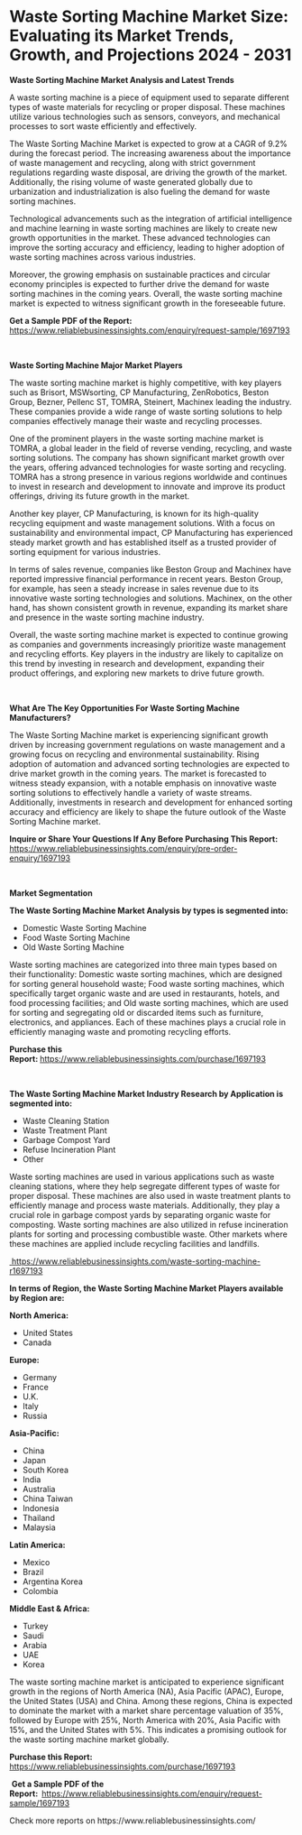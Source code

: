 <p><h1>Waste Sorting Machine Market Size: Evaluating its Market Trends, Growth, and Projections 2024 - 2031</h1></p><p><strong>Waste Sorting Machine Market Analysis and Latest Trends</strong></p>
<p><p>A waste sorting machine is a piece of equipment used to separate different types of waste materials for recycling or proper disposal. These machines utilize various technologies such as sensors, conveyors, and mechanical processes to sort waste efficiently and effectively.</p><p>The Waste Sorting Machine Market is expected to grow at a CAGR of 9.2% during the forecast period. The increasing awareness about the importance of waste management and recycling, along with strict government regulations regarding waste disposal, are driving the growth of the market. Additionally, the rising volume of waste generated globally due to urbanization and industrialization is also fueling the demand for waste sorting machines.</p><p>Technological advancements such as the integration of artificial intelligence and machine learning in waste sorting machines are likely to create new growth opportunities in the market. These advanced technologies can improve the sorting accuracy and efficiency, leading to higher adoption of waste sorting machines across various industries.</p><p>Moreover, the growing emphasis on sustainable practices and circular economy principles is expected to further drive the demand for waste sorting machines in the coming years. Overall, the waste sorting machine market is expected to witness significant growth in the foreseeable future.</p></p>
<p><strong>Get a Sample PDF of the Report:&nbsp;</strong> <a href="https://www.reliablebusinessinsights.com/enquiry/request-sample/1697193">https://www.reliablebusinessinsights.com/enquiry/request-sample/1697193</a></p>
<p>&nbsp;</p>
<p><strong>Waste Sorting Machine Major Market Players</strong></p>
<p><p>The waste sorting machine market is highly competitive, with key players such as Brisort, MSWsorting, CP Manufacturing, ZenRobotics, Beston Group, Bezner, Pellenc ST, TOMRA, Steinert, Machinex leading the industry. These companies provide a wide range of waste sorting solutions to help companies effectively manage their waste and recycling processes.</p><p>One of the prominent players in the waste sorting machine market is TOMRA, a global leader in the field of reverse vending, recycling, and waste sorting solutions. The company has shown significant market growth over the years, offering advanced technologies for waste sorting and recycling. TOMRA has a strong presence in various regions worldwide and continues to invest in research and development to innovate and improve its product offerings, driving its future growth in the market.</p><p>Another key player, CP Manufacturing, is known for its high-quality recycling equipment and waste management solutions. With a focus on sustainability and environmental impact, CP Manufacturing has experienced steady market growth and has established itself as a trusted provider of sorting equipment for various industries.</p><p>In terms of sales revenue, companies like Beston Group and Machinex have reported impressive financial performance in recent years. Beston Group, for example, has seen a steady increase in sales revenue due to its innovative waste sorting technologies and solutions. Machinex, on the other hand, has shown consistent growth in revenue, expanding its market share and presence in the waste sorting machine industry.</p><p>Overall, the waste sorting machine market is expected to continue growing as companies and governments increasingly prioritize waste management and recycling efforts. Key players in the industry are likely to capitalize on this trend by investing in research and development, expanding their product offerings, and exploring new markets to drive future growth.</p></p>
<p>&nbsp;</p>
<p><strong>What Are The Key Opportunities For Waste Sorting Machine Manufacturers?</strong></p>
<p><p>The Waste Sorting Machine market is experiencing significant growth driven by increasing government regulations on waste management and a growing focus on recycling and environmental sustainability. Rising adoption of automation and advanced sorting technologies are expected to drive market growth in the coming years. The market is forecasted to witness steady expansion, with a notable emphasis on innovative waste sorting solutions to effectively handle a variety of waste streams. Additionally, investments in research and development for enhanced sorting accuracy and efficiency are likely to shape the future outlook of the Waste Sorting Machine market.</p></p>
<p><strong>Inquire or Share Your Questions If Any Before Purchasing This Report:</strong> <a href="https://www.reliablebusinessinsights.com/enquiry/pre-order-enquiry/1697193">https://www.reliablebusinessinsights.com/enquiry/pre-order-enquiry/1697193</a></p>
<p>&nbsp;</p>
<p><strong>Market Segmentation</strong></p>
<p><strong>The Waste Sorting Machine Market Analysis by types is segmented into:</strong></p>
<p><ul><li>Domestic Waste Sorting Machine</li><li>Food Waste Sorting Machine</li><li>Old Waste Sorting Machine</li></ul></p>
<p><p>Waste sorting machines are categorized into three main types based on their functionality: Domestic waste sorting machines, which are designed for sorting general household waste; Food waste sorting machines, which specifically target organic waste and are used in restaurants, hotels, and food processing facilities; and Old waste sorting machines, which are used for sorting and segregating old or discarded items such as furniture, electronics, and appliances. Each of these machines plays a crucial role in efficiently managing waste and promoting recycling efforts.</p></p>
<p><strong>Purchase this Report:&nbsp;</strong><a href="https://www.reliablebusinessinsights.com/purchase/1697193">https://www.reliablebusinessinsights.com/purchase/1697193</a></p>
<p>&nbsp;</p>
<p><strong>The Waste Sorting Machine Market Industry Research by Application is segmented into:</strong></p>
<p><ul><li>Waste Cleaning Station</li><li>Waste Treatment Plant</li><li>Garbage Compost Yard</li><li>Refuse Incineration Plant</li><li>Other</li></ul></p>
<p><p>Waste sorting machines are used in various applications such as waste cleaning stations, where they help segregate different types of waste for proper disposal. These machines are also used in waste treatment plants to efficiently manage and process waste materials. Additionally, they play a crucial role in garbage compost yards by separating organic waste for composting. Waste sorting machines are also utilized in refuse incineration plants for sorting and processing combustible waste. Other markets where these machines are applied include recycling facilities and landfills.</p></p>
<p><a href="https://www.reliablebusinessinsights.com/waste-sorting-machine-r1697193">&nbsp;https://www.reliablebusinessinsights.com/waste-sorting-machine-r1697193</a></p>
<p><strong>In terms of Region, the Waste Sorting Machine Market Players available by Region are:</strong></p>
<p>
    <p> <strong> North America: </strong>
        <ul>
            <li>United States</li>
            <li>Canada</li>
        </ul>
        </p> 
    <p> <strong> Europe: </strong>
        <ul>
            <li>Germany</li>
            <li>France</li>
            <li>U.K.</li>
            <li>Italy</li>
            <li>Russia</li>
        </ul>
        </p> 
    <p> <strong> Asia-Pacific: </strong>
        <ul>
            <li>China</li>
            <li>Japan</li>
            <li>South Korea</li>
            <li>India</li>
            <li>Australia</li>
            <li>China Taiwan</li>
            <li>Indonesia</li>
            <li>Thailand</li>
            <li>Malaysia</li>
        </ul>
        </p> 
    <p> <strong> Latin America: </strong>
        <ul>
            <li>Mexico</li>
            <li>Brazil</li>
            <li>Argentina Korea</li>
            <li>Colombia</li>
        </ul>
        </p> 
    <p> <strong> Middle East & Africa: </strong>
        <ul>
            <li>Turkey</li>
            <li>Saudi</li>
            <li>Arabia</li>
            <li>UAE</li>
            <li>Korea</li>
        </ul>
    </p>
    </p>
<p><p>The waste sorting machine market is anticipated to experience significant growth in the regions of North America (NA), Asia Pacific (APAC), Europe, the United States (USA) and China. Among these regions, China is expected to dominate the market with a market share percentage valuation of 35%, followed by Europe with 25%, North America with 20%, Asia Pacific with 15%, and the United States with 5%. This indicates a promising outlook for the waste sorting machine market globally.</p></p>
<p><strong>Purchase this Report: </strong><a href="https://www.reliablebusinessinsights.com/purchase/1697193">https://www.reliablebusinessinsights.com/purchase/1697193</a></p>
<p>&nbsp;<strong>Get a Sample PDF of the Report:&nbsp;&nbsp;</strong><a href="https://www.reliablebusinessinsights.com/enquiry/request-sample/1697193">https://www.reliablebusinessinsights.com/enquiry/request-sample/1697193</a></p>
<p><strong></strong></p>
<p>Check more reports on https://www.reliablebusinessinsights.com/</p>
